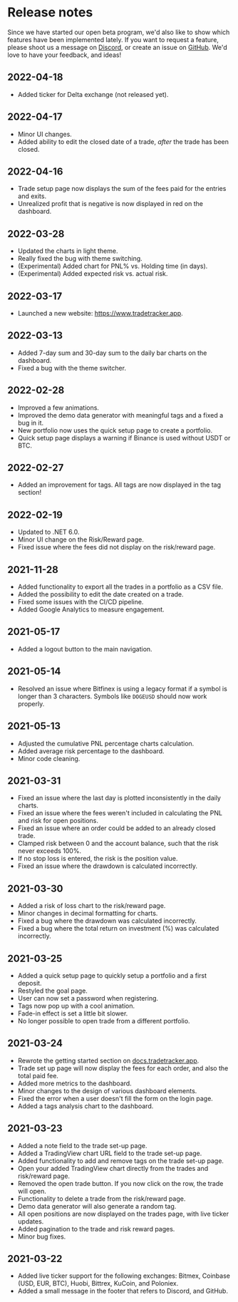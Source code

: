 # Release notes

Since we have started our open beta program, we'd also like to show which features have been implemented lately.
If you want to request a feature, please shoot us a message on [Discord](https://dddheff.r.af.d.sendibt2.com/tr/cl/UT8I96hC9DLmYRMx9QF3i1KZk4h1nKvmFtwV73SeaIsysSV477-4TAosep86UbCUB0v7GhSTMNP_1I4EqOFuoEb8T_gTV0VgOCbBlMkuz7LxK4lJbFgaW7iPPulNf2UVovjHVmlqbEdSwH_elkqdpRjcA447txiVMOqHR9W27Udoxp2IlopdD5A5giQ3FYuqJ02kk6wRhQ), or create an issue on [GitHub](https://github.com/TradeTracker/issues). We'd love to have your feedback, and ideas!

## 2022-04-18

 * Added ticker for Delta exchange (not released yet).

## 2022-04-17

 * Minor UI changes.
 * Added ability to edit the closed date of a trade, _after_ the trade has been closed.

## 2022-04-16

 * Trade setup page now displays the sum of the fees paid for the entries and exits.
 * Unrealized profit that is negative is now displayed in red on the dashboard.

## 2022-03-28

 * Updated the charts in light theme.
 * Really fixed the bug with theme switching.
 * (Experimental) Added chart for PNL% vs. Holding time (in days).
 * (Experimental) Added expected risk vs. actual risk.

## 2022-03-17

 * Launched a new website: https://www.tradetracker.app.

## 2022-03-13

 * Added 7-day sum and 30-day sum to the daily bar charts on the dashboard.
 * Fixed a bug with the theme switcher.

## 2022-02-28

 * Improved a few animations.
 * Improved the demo data generator with meaningful tags and a fixed a bug in it.
 * New portfolio now uses the quick setup page to create a portfolio.
 * Quick setup page displays a warning if Binance is used without USDT or BTC.

## 2022-02-27

 * Added an improvement for tags. All tags are now displayed in the tag section!

## 2022-02-19
 
  * Updated to .NET 6.0.
  * Minor UI change on the Risk/Reward page.
  * Fixed issue where the fees did not display on the risk/reward page.

## 2021-11-28

 * Added functionality to export all the trades in a portfolio as a CSV file.
 * Added the possibility to edit the date created on a trade.
 * Fixed some issues with the CI/CD pipeline.
 * Added Google Analytics to measure engagement.

## 2021-05-17

 * Added a logout button to the main navigation.

## 2021-05-14

 * Resolved an issue where Bitfinex is using a legacy format if a symbol is longer than 3 characters. Symbols like `DOGEUSD` should now work properly.

## 2021-05-13

 * Adjusted the cumulative PNL percentage charts calculation.
 * Added average risk percentage to the dashboard.
 * Minor code cleaning.

## 2021-03-31

 * Fixed an issue where the last day is plotted inconsistently in the daily charts.
 * Fixed an issue where the fees weren't included in calculating the PNL and risk for open positions.
 * Fixed an issue where an order could be added to an already closed trade.
 * Clamped risk between 0 and the account balance, such that the risk never exceeds 100%.
 * If no stop loss is entered, the risk is the position value.
 * Fixed an issue where the drawdown is calculated incorrectly.

## 2021-03-30

 * Added a risk of loss chart to the risk/reward page.
 * Minor changes in decimal formatting for charts.
 * Fixed a bug where the drawdown was calculated incorrectly.
 * Fixed a bug where the total return on investment (%) was calculated incorrectly.

## 2021-03-25

 * Added a quick setup page to quickly setup a portfolio and a first deposit.
 * Restyled the goal page.
 * User can now set a password when registering.
 * Tags now pop up with a cool animation.
 * Fade-in effect is set a little bit slower.
 * No longer possible to open trade from a different portfolio.

## 2021-03-24

 * Rewrote the getting started section on [docs.tradetracker.app](https://docs.tradetracker.app).
 * Trade set up page will now display the fees for each order, and also the total paid fee.
 * Added more metrics to the dashboard.
 * Minor changes to the design of various dashboard elements.
 * Fixed the error when a user doesn't fill the form on the login page.
 * Added a tags analysis chart to the dashboard.

## 2021-03-23

 * Added a note field to the trade set-up page.
 * Added a TradingView chart URL field to the trade set-up page.
 * Added functionality to add and remove tags on the trade set-up page.
 * Open your added TradingView chart directly from the trades and risk/reward page.
 * Removed the open trade button. If you now click on the row, the trade will open.
 * Functionality to delete a trade from the risk/reward page.
 * Demo data generator will also generate a random tag.
 * All open positions are now displayed on the trades page, with live ticker updates.
 * Added pagination to the trade and risk reward pages.
 * Minor bug fixes.

## 2021-03-22

 * Added live ticker support for the following exchanges: Bitmex, Coinbase (USD, EUR, BTC), Huobi, Bittrex, KuCoin, and Poloniex.
 * Added a small message in the footer that refers to Discord, and GitHub.

